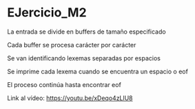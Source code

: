 # EJercicio_M2
La entrada se divide en buffers de tamaño especificado

Cada buffer se procesa carácter por carácter

Se van identificando lexemas separadas por espacios

Se imprime cada lexema cuando se encuentra un espacio o eof

El proceso continúa hasta encontrar eof

Link al vídeo: https://youtu.be/xDeqo4zLlU8
